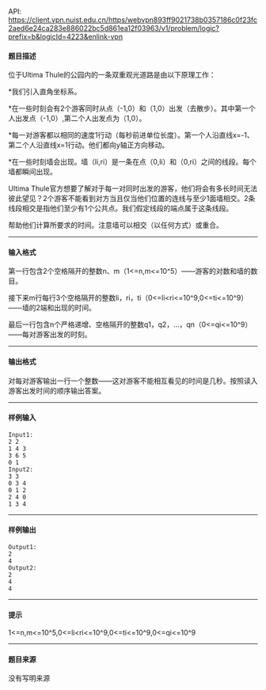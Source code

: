 API: https://client.vpn.nuist.edu.cn/https/webvpn893ff9021738b0357186c0f23fc2aed6e24ca283e886022bc5d861ea12f03963/v1/problem/logic?prefix=b&logicId=4223&enlink-vpn

#### 题目描述

位于Ultima Thule的公园内的一条双重观光道路是由以下原理工作：

\*我们引入直角坐标系。

\*在一些时刻会有2个游客同时从点（-1,0）和（1,0）出发（去散步）。其中第一个人出发点（-1,0）,第二个人出发点为（1,0）。

\*每一对游客都以相同的速度1行动（每秒前进单位长度）。第一个人沿直线x=-1、第二个人沿直线x=1行动。他们都向y轴正方向移动。

\*在一些时刻墙会出现。墙（li,ri）是一条在点（0,li）和（0,ri）之间的线段。每个墙都瞬间出现。

Ultima Thule官方想要了解对于每一对同时出发的游客，他们将会有多长时间无法彼此望见？2个游客不能看到对方当且仅当他们位置的连线与至少1面墙相交。2条线段相交是指他们至少有1个公共点。我们假定线段的端点属于这条线段。

帮助他们计算所要求的时间。注意墙可以相交（以任何方式）或重合。

---

#### 输入格式

第一行包含2个空格隔开的整数n、m（1<=n,m<=10^5）——游客的对数和墙的数目。

接下来m行每行3个空格隔开的整数li，ri，ti（0<=li<ri<=10^9,0<=ti<=10^9）——墙的2端和出现的时间。

最后一行包含n个严格递增、空格隔开的整数q1，q2，…，qn（0<=qi<=10^9）——每对游客出发的时刻。

---

#### 输出格式

对每对游客输出一行一个整数——这对游客不能相互看见的时间是几秒。按照读入游客出发时间的顺序输出答案。

---

#### 样例输入
```
Input1:
2 2
1 4 3
3 6 5
0 1
Input2:
3 3
0 3 4
0 1 2
2 4 0
1 3 4
```

---

#### 样例输出
```
Output1:
2
4
Output2:
2
4
4
```

---

#### 提示

1<=n,m<=10^5,0<=li<ri<=10^9,0<=ti<=10^9,0<=qi<=10^9

---

#### 题目来源

没有写明来源